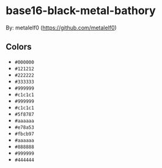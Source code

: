 # base16-black-metal-bathory

By: metalelf0 (https://github.com/metalelf0)

## Colors

* `#000000`
* `#121212`
* `#222222`
* `#333333`
* `#999999`
* `#c1c1c1`
* `#999999`
* `#c1c1c1`
* `#5f8787`
* `#aaaaaa`
* `#e78a53`
* `#fbcb97`
* `#aaaaaa`
* `#888888`
* `#999999`
* `#444444`
